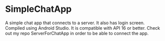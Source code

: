 # SimpleChatApp
A simple chat app that connects to a server. It also has login screen.
Compiled using Android Studio.
It is compatible with API 16 or better.
Check out my repo ServerForChatApp in order to be able to connect the app.
